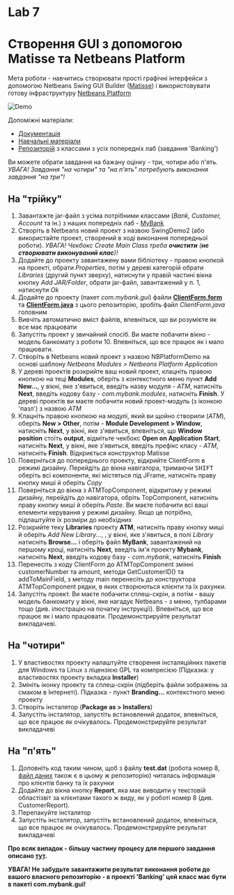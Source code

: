 # Lab 7
# Створення GUI з допомогою Matisse та Netbeans Platform
Мета роботи - навчитись створювати прості графічні інтерфейси з допомогою Netbeans Swing GUI Builder ([Matisse](https://netbeans.org/features/java/swing.html)) і використовувати готову інфраструктуру [Netbeans Platform](https://netbeans.org/features/platform/)  

![Demo](https://github.com/liketaurus/TUI-Labs/blob/master/Lab%207%20-%20Netbeans%20Platform/GUI-Lab-7.PNG)

Допоміжні матеріали:
- [Документація](http://bits.netbeans.org/dev/javadoc/)
- [Навчальні матеріали](https://netbeans.org/kb/trails/platform.html)
- [Репозиторій](https://github.com/liketaurus/OOP-JAVA) з классами з усіх попередніх лаб (завдання 'Banking')

Ви можете обрати завдання на бажану оцінку - три, чотири або п'ять. *УВАГА! Завдання "на чотири" та "на п'ять" потребують виконання завдання "на три"!*

## На "трійку"
1. Завантажте jar-файл з усіма потрібними классами (*Bank, Customer, Account* та ін.) з наших попередніх лаб - [MyBank](https://github.com/liketaurus/TUI-Labs/blob/master/jars/MyBank.jar)
2. Створіть в Netbeans новий проект з назвою SwingDemo2 (або використайте проект, створений в ході виконання попередньої роботи). *УВАГА! Чекбокс *Create Main Class* треба **очистити** (**не створювати виконуваний клас**)!*
3. Додайте до проекту завантажену вами бібліотеку - правою кнопкой на проекті, обрати *Properties*, потім у дереві категорій обрати *Libraries* (другий пункт зверху), натиснути у правій частині вікна кнопку *Add JAR/Folder*, обрати jar-файл, завантажений у п. 1, натиснути *Ok*
4. Додайте до проекту (пакет *com.mybank.gui*) файли [**ClientForm.form**](https://github.com/liketaurus/TUI-Labs/blob/master/Lab%207%20-%20Netbeans%20Platform/ClientForm.form) та [**ClientForm.java**](https://github.com/liketaurus/TUI-Labs/blob/master/Lab%207%20-%20Netbeans%20Platform/ClientForm.java) з цього репозиторію, зробіть файл *ClientForm.java* головним
5. Вивчіть автоматично вміст файлів, впевніться, що ви розумієте як все має працювати
6. Запустіть проект у звичайний спосіб. Ви маєте побачити вікно - модель банкомату з роботи 10. Впевніться, що все працює як і мало працювати.
7. Створіть в Netbeans новий проект з назвою NBPlatformDemo на основі шаблону *Netbeans Modules > Netbeans Platform Application*
8. У дереві проектів розкрийте ваш новий проект, клацніть правою кнопкою на теці **Modules**, оберіть з контекстного меню пункт **Add New...**, у вікні, яке з'явиться, введіть назву модуля - *ATM*, натисніть **Next**, введіть кодову базу - *com.mybank.modules*, натисніть **Finish**. У дереві проектів ви маєте побачити новий проект-модуль (з іконкою 'пазл') з назвою *ATM*  
9. Клацніть правою кнопкою на модулі, який ви щойно створили (*ATM*), оберіть **New > Other**, потім - **Module Development > Window**, натисніть **Next**, у вікні, яке з'явиться, впевніться, що **Window position** стоїть **output**, відмітьте чекбокс **Open on Application Start**, натисніть **Next**, у вікні, яке з'явиться, введіть префікс класу - *ATM*, натисніть **Finish**. Відкриється конструктор Matisse
10. Поверніться до попереднього проекту, відкрийте ClientForm в режимі дизайну. Перейдіть до вікна навігатора, тримаючи <kbd>SHIFT</kbd> оберіть всі компоненти, які містяться під JFrame, натисніть праву кнопку миші й оберіть *Copy*
11. Поверніться до вікна з ATMTopComponent, відкритому у режимі дизайну, перейдіть до навігатора, обріть TopComponent, натисніть праву кнопку миші й оберіть *Paste*. Ви маєте побачити всі ваші елементи керування у режимі дизайну. Якщо це потрібно, підлаштуйте їх розміри до необхідних
12. Розкрийте теку **Libraries** проекту **ATM**, натисніть праву кнопку миші й оберіть *Add New Library...*, , у вікні, яке з'явиться, в полі *Library* натисніть **Browse...** і оберіть файл **MyBank**, завантажений на першому кроці, натисніть **Next**, введіть ім'я проекту **Mybank**, натисніть **Next**, введіть кодову базу - *com.mybank*, натисніть **Finish**
13. Перенесіть з коду ClientForm до ATMTopComponent змінні customerNumber та amount, методи GetCustomerID() та addToMainField, з методу main перенесіть до конструктора ATMTopComponent рядки, в яких створюються клієнти та їх рахунки.
14. Запустіть проект. Ви маєте побачити сплеш-скрін, а потім - вашу модель банкомату у вікні, яке нагадує Netbeans - з меню, тулбарами тощо (див. ілюстрацію на початку інструкції). Впевніться, що все працює як і мало працювати. Продемонстрируйте результат викладачеві.

## На "чотири"
1. У властивостях проекту налаштуйте створення інсталяційних пакетів для Windows та Linux з ліцензією GPL та компресією (Підказка: у властивостях проекту вкладка **Installer**)
2. Змініть іконку проекту та сплеш-скрін (підберіть файли зображень за смаком в Інтернеті). Підказка - пункт **Branding...** контекстного меню проекту
3. Створіть інсталятор (**Package as > Installers**)
3. Запустіть інсталятор, запустіть встановлений додаток, впевніться, що все працює як очікувалось. Продемонстрируйте результат викладачеві

## На "п'ять"
1. Доповніть код таким чином, щоб з файлу **test.dat** (робота номер 8, [файл даних](https://github.com/liketaurus/TUI-Labs/blob/master/data/test.dat) також є в цьому ж репозиторію) читалась інформація про клієнтів банку та їх рахунки
2. Додайте до вікна кнопку **Report**, яка має виводити у текстовій областізвіт за клієнтами такого ж виду, як у роботі номер 8 (див. CustomerReport).
3. Перепакуйте інсталятор
3. Запустіть інсталятор, запустіть встановлений додаток, впевніться, що все працює як очікувалось. Продемонстрируйте результат викладачеві

**Про всяк випадок - більшу частину процесу для першого завдання описано [тут](https://platform.netbeans.org/tutorials/nbm-quick-start.html).**

**УВАГА! Не забудьте завантажити результат виконання роботи до вашого власного репозиторію - в проекті 'Banking' цей класс має бути в пакеті com.mybank.gui!**
